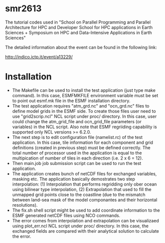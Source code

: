 smr2613
=======

The tutorial codes used in "School on Parallel Programming and Parallel Architecture for HPC and Developer School for HPC applications in Earth Sciences + Symposium on HPC and Data-Intensive Applications in Earth Sciences"

The detailed information about the event can be found in the following link:

http://indico.ictp.it/event/a13229/

Installation
============
* The Makefile can be used to install the test application (just type make command). In this case, ESMFMKFILE environment variable must be set to point out esmf.mk file in the ESMF installation directory.
* The test application requires "atm_grd.nc" and "ocn_grd.nc" files to define model grids in the ESMF side. To create those files user need to use "grid2scrip.ncl" NCL script under proc/ directory. In this case, user could change the atm_grid_file and ocn_grid_file parameters (or variables) in the NCL script. Also note that ESMF regriiding capability is supported only NCL versions >= 6.2.0.
* The next step is to edit configuration file (namelist.rc) of the test application. In this case, tile information for each component and grid definitions (created in previous step) must be defined correctly. The total number of processor used in the application is equal to the multipication of number of tiles in each direction (i.e. 2 x 6 = 12).
* Then main.job job submission script can be used to run the test application.
* The application creates bunch of netCDF files for exchanged variables, masking etc. The application basically demostrates two step interpolation: (1) Interpolation that performs regridding only ober ocean using bilinear type interpolation, (2) Extrapolation that used to fill the unmapped grid points close to the coastline (due to the mismatch between land-sea mask of the model componantes and their horizontal resolutions).
* The fix.sh shell script might be used to add coordinate information to the ESMF generated netCDF files using NCO commands.
* The error comes from interpolation and extrapolation can be visualizaed using plot_err.ncl NCL script under proc/ directory. In this case, the exchanged fields are compared with their analytical solution to calculate the error.

